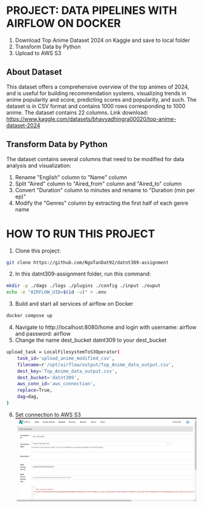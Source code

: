 # PROJECT: DATA PIPELINES WITH AIRFLOW ON DOCKER
1. Download Top Anime Dataset 2024 on Kaggle and save to local folder
2. Transform Data by Python
3. Upload to AWS S3
## About Dataset
This dataset offers a comprehensive overview of the top animes of 2024, and is useful for building recommendation systems, visualizing trends in anime popularity and score, predicting scores and popularity, and such. The dataset is in CSV format and contains 1000 rows corresponding to 1000 anime. The dataset contains 22 columns. Link download: https://www.kaggle.com/datasets/bhavyadhingra00020/top-anime-dataset-2024
## Transform Data by Python
The dataset contains several columns that need to be modified for data analysis and visualization:
  1. Rename "English" column to "Name" column
  2. Split "Aired" column to "Aired_from" column and "Aired_to" column
  3. Convert "Duration" column to minutes and rename to "Duration (min per ep)"
  4. Modify the "Genres" column by extracting the first half of each genre name
# HOW TO RUN THIS PROJECT
1. Clone this project:
```bash
git clone https://github.com/NgoTanDat92/datnt309-assignment
```
2. In this datnt309-assignment folder, run this command:
```bash
mkdir -p ./dags ./logs ./plugins ./config ./input ./ouput
echo -e "AIRFLOW_UID=$(id -u)" > .env
```
3. Build and start all services of airflow on Docker
```bash
docker compose up
```
4. Navigate to http://localhost:8080/home and login with username: airflow and password: airflow
5. Change the name dest_bucket datnt309 to your dest_bucket
```bash
upload_task = LocalFilesystemToS3Operator(
    task_id='upload_anime_modified_csv',
    filename=r'/opt/airflow/output/Top_Anime_data_output.csv',
    dest_key='Top_Anime_data_output.csv',
    dest_bucket='datnt309',
    aws_conn_id='aws_connection',
    replace=True,
    dag=dag,
)
```
6. Set connection to AWS S3
![image alt text](<Connection.PNG>)






